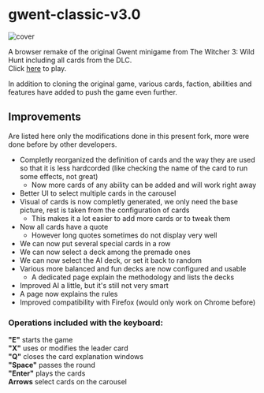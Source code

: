 # gwent-classic-v3.0
![cover](https://user-images.githubusercontent.com/26311830/116256903-f1599b00-a7b6-11eb-84a1-16dcb5c9bfc6.jpg)

A browser remake of the original Gwent minigame from The Witcher 3: Wild Hunt including all cards from the DLC.<br/>Click [here](https://romain-durban.github.io/gwent-classic-v3.0/) to play.

In addition to cloning the original game, various cards, faction, abilities and features have added to push the game even further.

## Improvements

Are listed here only the modifications done in this present fork, more were done before by other developers.

- Completly reorganized the definition of cards and the way they are used so that it is less hardcorded (like checking the name of the card to run some effects, not great)
  - Now more cards of any ability can be added and will work right away
- Better UI to select multiple cards in the carousel
- Visual of cards is now completly generated, we only need the base picture, rest is taken from the configuration of cards
  - This makes it a lot easier to add more cards or to tweak them
- Now all cards have a quote
  - However long quotes sometimes do not display very well
- We can now put several special cards in a row
- We can now select a deck among the premade ones
- We can now select the AI deck, or set it back to random
- Various more balanced and fun decks are now configured and usable
  - A dedicated page explain the methodology and lists the decks
- Improved AI a little, but it's still not very smart
- A page now explains the rules
- Improved compatibility with Firefox (would only work on Chrome before)

### Operations included with the keyboard:

**"E"** starts the game<br />
**"X"** uses or modifies the leader card<br />
**"Q"** closes the card explanation windows<br />
**"Space"** passes the round<br />
**"Enter"** plays the cards<br />
**Arrows** select cards on the carousel